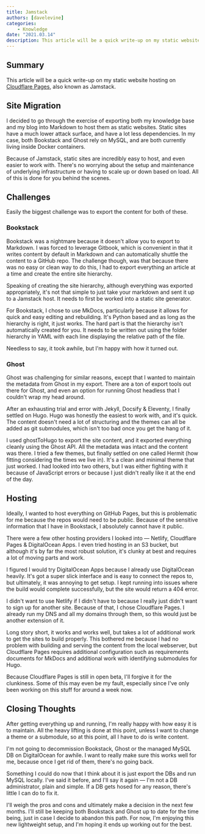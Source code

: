 ```yaml
---
title: Jamstack
authors: [davelevine]
categories:
    - Knowledge
date: "2021.03.14"
description: This article will be a quick write-up on my static website hosting on Cloudflare Pages, also known as Jamstack.
---
```



## Summary

This article will be a quick write-up on my static website hosting on [Cloudflare Pages](https://pages.cloudflare.com), also known as Jamstack.

<!-- more -->

## Site Migration

I decided to go through the exercise of exporting both my knowledge base and my blog into Markdown to host them as static websites. Static sites have a much lower attack surface, and have a lot less dependencies. In my case, both Bookstack and Ghost rely on MySQL, and are both currently living inside Docker containers.

Because of Jamstack, static sites are incredibly easy to host, and even easier to work with. There's no worrying about the setup and maintenance of underlying infrastructure or having to scale up or down based on load. All of this is done for you behind the scenes.

## Challenges

Easily the biggest challenge was to export the content for both of these.

### Bookstack

Bookstack was a nightmare because it doesn't allow you to export to Markdown. I was forced to leverage Gitbook, which is convenient in that it writes content by default in Markdown and can automatically shuttle the content to a GitHub repo. The challenge though, was that because there was no easy or clean way to do this, I had to export everything an article at a time and create the entire site hierarchy.

Speaking of creating the site hierarchy, although everything was exported appropriately, it's not that simple to just take your markdown and sent it up to a Jamstack host. It needs to first be worked into a static site generator.

For Bookstack, I chose to use MkDocs, particularly because it allows for quick and easy editing and rebuilding. It's Python based and as long as the hierarchy is right, it just works. The hard part is that the hierarchy isn't automatically created for you. It needs to be written out using the folder hierarchy in YAML with each line displaying the relative path of the file.

Needless to say, it took awhile, but I'm happy with how it turned out.

### Ghost

Ghost was challenging for similar reasons, except that I wanted to maintain the metadata from Ghost in my export. There are a ton of export tools out there for Ghost, and even an option for running Ghost headless that I couldn't wrap my head around.

After an exhausting trial and error with Jekyll, Docsify & Eleventy, I finally settled on Hugo. Hugo was honestly the easiest to work with, and it's quick. The content doesn't need a lot of structuring and the themes can all be added as git submodules, which isn't too bad once you get the hang of it.

I used ghostToHugo to export the site content, and it exported everything cleanly using the Ghost API. All the metadata was intact and the content was there. I tried a few themes, but finally settled on one called Hermit (how fitting considering the times we live in). It's a clean and minimal theme that just worked. I had looked into two others, but I was either fighting with it because of JavaScript errors or because I just didn't really like it at the end of the day.

## Hosting

Ideally, I wanted to host everything on GitHub Pages, but this is problematic for me because the repos would need to be public. Because of the sensitive information that I have in Bookstack, I absolutely cannot have it public.

There were a few other hosting providers I looked into — Netlify, Cloudflare Pages & DigitalOcean Apps. I even tried hosting in an S3 bucket, but although it's by far the most robust solution, it's clunky at best and requires a lot of moving parts and work.

I figured I would try DigitalOcean Apps because I already use DigitalOcean heavily. It's got a super slick interface and is easy to connect the repos to, but ultimately, it was annoying to get setup. I kept running into issues where the build would complete successfully, but the site would return a 404 error.

I didn't want to use Netlify if I didn't have to because I really just didn't want to sign up for another site. Because of that, I chose Cloudflare Pages. I already run my DNS and all my domains through them, so this would just be another extension of it.

Long story short, it works and works well, but takes a lot of additional work to get the sites to build properly. This bothered me because I had no problem with building and serving the content from the local webserver, but Cloudflare Pages requires additional configuration such as requirements documents for MkDocs and additional work with identifying submodules for Hugo.

Because Cloudflare Pages is still in open beta, I'll forgive it for the clunkiness. Some of this may even be my fault, especially since I've only been working on this stuff for around a week now.

## Closing Thoughts

After getting everything up and running, I'm really happy with how easy it is to maintain. All the heavy lifting is done at this point, unless I want to change a theme or a submodule, so at this point, all I have to do is write content.

I'm not going to decommission Bookstack, Ghost or the managed MySQL DB on DigitalOcean for awhile. I want to really make sure this works well for me, because once I get rid of them, there's no going back.

Something I could do now that I think about it is just export the DBs and run MySQL locally. I've said it before, and I'll say it again — I'm not a DB administrator, plain and simple. If a DB gets hosed for any reason, there's little I can do to fix it.

I'll weigh the pros and cons and ultimately make a decision in the next few months. I'll still be keeping both Bookstack and Ghost up to date for the time being, just in case I decide to abandon this path. For now, I'm enjoying this new lightweight setup, and I'm hoping it ends up working out for the best.
